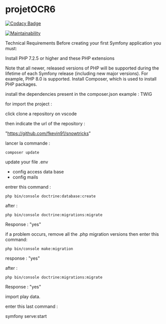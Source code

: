 # projetOCR6

[![Codacy Badge](https://api.codacy.com/project/badge/Grade/990e93d498044f049e956f8df6622e1b)](https://app.codacy.com/gh/fkevin91/snowtricks?utm_source=github.com&utm_medium=referral&utm_content=fkevin91/snowtricks&utm_campaign=Badge_Grade_Settings)

[![Maintainability](https://api.codeclimate.com/v1/badges/d46f4c55600e835d8612/maintainability)](https://codeclimate.com/github/fkevin91/snowtricks/maintainability)

Technical Requirements
Before creating your first Symfony application you must:

Install PHP 7.2.5 or higher and these PHP extensions

Note that all newer, released versions of PHP will be supported during the lifetime of each Symfony release (including new major versions). For example, PHP 8.0 is supported.
Install Composer, which is used to install PHP packages.

install the dependencies present in the composer.json
example : TWIG

for import the project :

click clone a repository on vscode

then indicate the url of the repository :

"https://github.com/fkevin91/snowtricks"

lancer la commande : 
````
composer update
````

update your file .env

 - config access data base
 - config mails


entrer this command :

````
php bin/console doctrine:database:create
````

after :

````
php bin/console doctrine:migrations:migrate
````

Response : "yes"

if a problem occurs, remove all the .php migration versions then enter this command: 

````
php bin/console make:migration
````

response : "yes"

after : 
````
php bin/console doctrine:migrations:migrate
````

Response : "yes"

import play data.

enter this last command :

symfony serve:start
